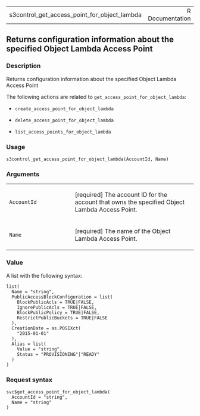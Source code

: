 <table style="width: 100%;">
<tbody>
<tr class="odd">
<td>s3control_get_access_point_for_object_lambda</td>
<td style="text-align: right;">R Documentation</td>
</tr>
</tbody>
</table>

## Returns configuration information about the specified Object Lambda Access Point

### Description

Returns configuration information about the specified Object Lambda
Access Point

The following actions are related to
`get_access_point_for_object_lambda`:

-   `create_access_point_for_object_lambda`

-   `delete_access_point_for_object_lambda`

-   `list_access_points_for_object_lambda`

### Usage

    s3control_get_access_point_for_object_lambda(AccountId, Name)

### Arguments

<table>
<colgroup>
<col style="width: 35%" />
<col style="width: 65%" />
</colgroup>
<tbody>
<tr class="odd">
<td><code
id="s3control_get_access_point_for_object_lambda_:_AccountId">AccountId</code></td>
<td><p>[required] The account ID for the account that owns the specified
Object Lambda Access Point.</p></td>
</tr>
<tr class="even">
<td><code
id="s3control_get_access_point_for_object_lambda_:_Name">Name</code></td>
<td><p>[required] The name of the Object Lambda Access Point.</p></td>
</tr>
</tbody>
</table>

### Value

A list with the following syntax:

    list(
      Name = "string",
      PublicAccessBlockConfiguration = list(
        BlockPublicAcls = TRUE|FALSE,
        IgnorePublicAcls = TRUE|FALSE,
        BlockPublicPolicy = TRUE|FALSE,
        RestrictPublicBuckets = TRUE|FALSE
      ),
      CreationDate = as.POSIXct(
        "2015-01-01"
      ),
      Alias = list(
        Value = "string",
        Status = "PROVISIONING"|"READY"
      )
    )

### Request syntax

    svc$get_access_point_for_object_lambda(
      AccountId = "string",
      Name = "string"
    )
